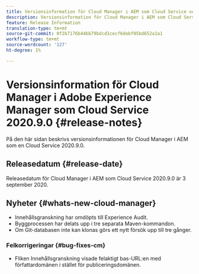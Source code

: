 ```yaml
---
title: Versionsinformation för Cloud Manager i AEM som Cloud Service version 2020.9.0
description: Versionsinformation för Cloud Manager i AEM som Cloud Service version 2020.9.0
feature: Release Information
translation-type: tm+mt
source-git-commit: 0f2b7176b44bb79bdcd1cecf6debf05bd652a1a1
workflow-type: tm+mt
source-wordcount: '127'
ht-degree: 1%

---
```



# Versionsinformation för Cloud Manager i Adobe Experience Manager som Cloud Service 2020.9.0 {#release-notes}

På den här sidan beskrivs versionsinformationen för Cloud Manager i AEM som en Cloud Service 2020.9.0.

## Releasedatum {#release-date}

Releasedatum för Cloud Manager i AEM som Cloud Service 2020.9.0 är 3 september 2020.

## Nyheter {#whats-new-cloud-manager}

* Innehållsgranskning har omdöpts till Experience Audit.
* Byggprocessen har delats upp i tre separata Maven-kommandon.
* Om Git-databasen inte kan klonas görs ett nytt försök upp till tre gånger.

### Felkorrigeringar {#bug-fixes-cm}

* Fliken Innehållsgranskning visade felaktigt bas-URL:en med författardomänen i stället för publiceringsdomänen.